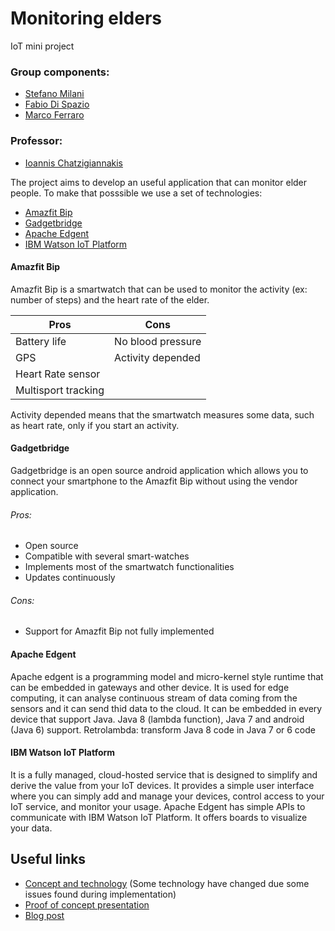 # Monitoring elders
IoT mini project

### Group components:

+ [Stefano Milani](https://www.linkedin.com/in/stefano-milani-561044181/)
+ [Fabio Di Spazio](https://www.linkedin.com/in/fabio-di-spazio-ba4697182/)
+ [Marco Ferraro](https://www.linkedin.com/in/marco-ferraro-86aa53182/)

### Professor:
+ [Ioannis Chatzigiannakis](https://www.linkedin.com/in/ichatz/)

The project aims to develop an useful application that can monitor elder people.
To make that posssible we use a set of technologies:
+ [Amazfit Bip](https://us.amazfit.com/shop/bip?variant=336750)
+ [Gadgetbridge](https://github.com/Freeyourgadget/Gadgetbridge)
+ [Apache Edgent](http://edgent.apache.org/#home)
+ [IBM Watson IoT Platform](https://internetofthings.ibmcloud.com)

#### Amazfit Bip

Amazfit Bip is a smartwatch that can be used to monitor the activity (ex: number of steps) and the heart rate of the elder.

| Pros                | Cons            |
|---------------------|-----------------|
|Battery life         |No blood pressure|                
|GPS                  |Activity depended|
|Heart Rate sensor    ||
|Multisport tracking  ||

Activity depended means that the smartwatch measures some data, such as heart rate, only if you start an activity. 

#### Gadgetbridge

Gadgetbridge is an open source android application which allows you to connect your smartphone to the Amazfit Bip without using the vendor application.
###### Pros:
* Open source 
* Compatible with several smart-watches 
* Implements most of the smartwatch functionalities 
* Updates continuously 
###### Cons:

* Support for Amazfit Bip not fully implemented

#### Apache Edgent

Apache edgent is a programming model and micro-kernel style runtime that can be embedded in gateways and other device.
It is used for edge computing, it can analyse continuous stream of data coming from the sensors and it can send thid data to the cloud.
It can be embedded in every device that support Java. 
Java 8 (lambda function), Java 7 and android (Java 6) support.
Retrolambda: transform Java 8 code in Java 7 or 6 code

#### IBM Watson IoT Platform

It is a fully managed, cloud-hosted service that is designed to simplify and derive the value from your IoT devices.
It provides a simple user interface where you can simply add and manage your devices, control access to your IoT service, and monitor your usage. 
Apache Edgent has simple APIs to communicate with IBM Watson IoT Platform.
It offers boards to visualize your data.

## Useful links

* [Concept and technology](https://www.slideshare.net/milanistef/monitoring-elders) (Some technology have changed due some issues found during implementation)
* [Proof of concept presentation](#)
* [Blog post](#)



